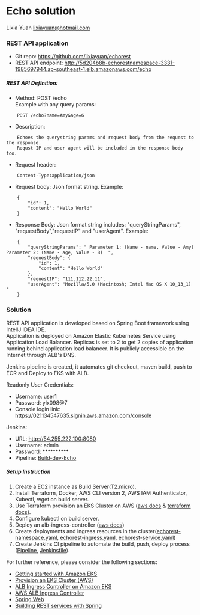 # Echo solution

Lixia Yuan <lixiayuan@hotmail.com>

### REST API application

* Git repo: <https://github.com/lixiayuan/echorest>
* REST API endpoint:  <http://5d204b8b-echorestnamespace-3331-1985697944.ap-southeast-1.elb.amazonaws.com/echo>

##### REST API Definition:
* Method: POST /echo  
Example with any query params: 
```
    POST /echo?name=Amy&age=6
```
* Description: 
```
    Echoes the querystring params and request body from the request to the response. 
    Requst IP and user agent will be included in the response body too.
```
* Request header: 
```
    Content-Type:application/json
```
* Request body: Json format string. Example:
```
    {
        "id": 1,
        "content": "Hello World"
    }
```

* Response Body: Json format string includes: "queryStringParams", "requestBody","requestIP" and "userAgent".  Example: 
```
    {
        "queryStringParams": " Parameter 1: (Name - name, Value - Amy)  Parameter 2: (Name - age, Value - 8)  ",  
        "requestBody": {    
            "id": 1,  
            "content": "Hello World"  
        },  
        "requestIP": "111.112.22.11",  
        "userAgent": "Mozilla/5.0 (Macintosh; Intel Mac OS X 10_13_1) "
    }
```

### Solution 

REST API application is developed based on Spring Boot framework using IntellJ IDEA IDE.  
Application is deployed on Amazon Elastic Kubernetes Service using Application Load Balancer. Replicas is set to 2 to get 2 copies of application running behind application load balancer.
It is publicly accessible on the Internet through ALB's DNS.  


Jenkins pipeline is created, it automates git checkout, maven build, push to ECR and Deploy to EKS with ALB.

Readonly User Credentials:
* Username: user1
* Password: ylx098@7
* Console login link: https://021134547635.signin.aws.amazon.com/console

Jenkins:
* URL: http://54.255.222.100:8080
* Username: admin
* Password: **********
* Pipeline: [Build-dev-Echo](http://54.255.222.100:8080/job/Build-dev-Echo/)
    
##### Setup Instruction
1. Create a EC2 instance as Build Server(T2.micro).
2. Install Terraform, Docker, AWS CLI version 2, AWS IAM Authenticator, Kubectl, wget on build server.
2. Use Terraform provision an EKS Cluster on AWS ([aws docs](https://docs.aws.amazon.com/eks/latest/userguide/getting-started.html) & [terraform docs](https://learn.hashicorp.com/tutorials/terraform/eks)).
3. Configure kubectl on build server.
4. Deploy an alb-ingress-controller ([aws docs](https://docs.aws.amazon.com/eks/latest/userguide/alb-ingress.html))
5. Create deployments and ingress resources in the cluster([echorest-namespace.yaml](https://github.com/lixiayuan/echorest/blob/master/echorest-namespace.yaml), [echorest-ingress.yaml](https://github.com/lixiayuan/echorest/blob/master/echorest-ingress.yaml), [echorest-service.yaml](https://github.com/lixiayuan/echorest/blob/master/echorest-service.yaml))
6. Create Jenkins CI pipeline to automate the build, push, deploy process ([Pipeline](http://54.255.222.100:8080/job/Build-dev-Echo/), [Jenkinsfile](https://github.com/lixiayuan/echorest/blob/master/Jenkinsfile)).

For further reference, please consider the following sections:
* [Getting started with Amazon EKS](https://docs.aws.amazon.com/eks/latest/userguide/getting-started.html)
* [Provision an EKS Cluster (AWS)](https://learn.hashicorp.com/tutorials/terraform/eks)
* [ALB Ingress Controller on Amazon EKS](https://docs.aws.amazon.com/eks/latest/userguide/alb-ingress.html)
* [AWS ALB Ingress Controller](https://kubernetes-sigs.github.io/aws-alb-ingress-controller/)
* [Spring Web](https://docs.spring.io/spring-boot/docs/2.3.2.RELEASE/reference/htmlsingle/#boot-features-developing-web-applications)
* [Building REST services with Spring](https://spring.io/guides/tutorials/bookmarks/)


